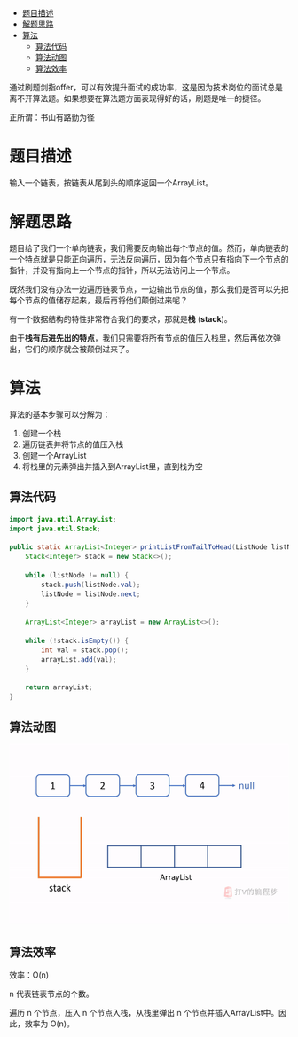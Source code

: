 - [题目描述](#题目描述)
- [解题思路](#解题思路)
- [算法](#算法)
  * [算法代码](#算法代码)
  * [算法动图](#算法动图)
  * [算法效率](#算法效率)

通过刷题剑指offer，可以有效提升面试的成功率，这是因为技术岗位的面试总是离不开算法题。如果想要在算法题方面表现得好的话，刷题是唯一的捷径。

正所谓：书山有路勤为径

# 题目描述

输入一个链表，按链表从尾到头的顺序返回一个ArrayList。

# 解题思路

题目给了我们一个单向链表，我们需要反向输出每个节点的值。然而，单向链表的一个特点就是只能正向遍历，无法反向遍历，因为每个节点只有指向下一个节点的指针，并没有指向上一个节点的指针，所以无法访问上一个节点。

既然我们没有办法一边遍历链表节点，一边输出节点的值，那么我们是否可以先把每个节点的值储存起来，最后再将他们颠倒过来呢？

有一个数据结构的特性非常符合我们的要求，那就是**栈** (**stack**)。

由于**栈有后进先出的特点**，我们只需要将所有节点的值压入栈里，然后再依次弹出，它们的顺序就会被颠倒过来了。

# 算法

算法的基本步骤可以分解为：

1. 创建一个栈
2. 遍历链表并将节点的值压入栈
3. 创建一个ArrayList
4. 将栈里的元素弹出并插入到ArrayList里，直到栈为空

## 算法代码

```java
import java.util.ArrayList;
import java.util.Stack;

public static ArrayList<Integer> printListFromTailToHead(ListNode listNode) {
    Stack<Integer> stack = new Stack<>();

    while (listNode != null) {
        stack.push(listNode.val);
        listNode = listNode.next;
    }

    ArrayList<Integer> arrayList = new ArrayList<>();

    while (!stack.isEmpty()) {
        int val = stack.pop();
        arrayList.add(val);
    }

    return arrayList;
}
```

## 算法动图

![animation1](img/animation1.gif)

## 算法效率

效率：O(n)

n 代表链表节点的个数。

遍历 n 个节点，压入 n 个节点入栈，从栈里弹出 n 个节点并插入ArrayList中。因此，效率为 O(n)。
